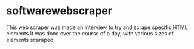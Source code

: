 # softwarewebscraper

This web scraper was made an interview to try and scrape specific HTML elements
It was done over the course of a day, with various sizes of elements scaraped.
